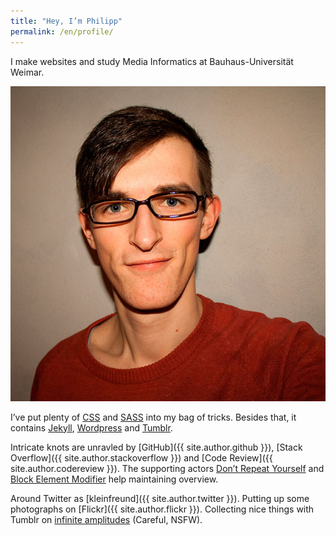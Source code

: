 ```yaml
---
title: "Hey, I’m Philipp"
permalink: /en/profile/
---
```

I make websites and study Media Informatics at Bauhaus-Universität Weimar.

![Philipp Rudloff](/img/me.jpg)

I’ve put plenty of [CSS](http://www.w3.org/Style/CSS) and [SASS](http://sass-lang.com "Syntactically Awesome Style Sheets") into my bag of tricks. Besides that, it contains [Jekyll](http://jekyllrb.com), [Wordpress](http://de.wordpress.org) and [Tumblr](http://tumblr.com).

Intricate knots are unravled by [GitHub]({{ site.author.github }}), [Stack Overflow]({{ site.author.stackoverflow }}) and [Code Review]({{ site.author.codereview }}). The supporting actors [Don’t Repeat Yourself](http://csswizardry.com/2013/07/writing-dryer-vanilla-css "Writing DRYer vanilla CSS by Harry Roberts") and [Block Element Modifier](http://bem.info "BEM. Block, Element, Modifier") help maintaining overview.

Around Twitter as [kleinfreund]({{ site.author.twitter }}). Putting up some photographs on [Flickr]({{ site.author.flickr }}). Collecting nice things with Tumblr on [infinite amplitudes](http://infiniteamplitudes.tumblr.com) (Careful, NSFW).
